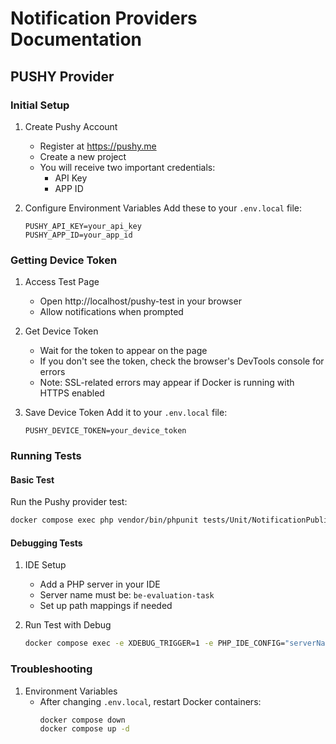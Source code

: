 # Notification Providers Documentation

## PUSHY Provider

### Initial Setup

1. Create Pushy Account
   - Register at https://pushy.me
   - Create a new project
   - You will receive two important credentials:
     - API Key
     - APP ID

2. Configure Environment Variables
   Add these to your `.env.local` file:
   ```
   PUSHY_API_KEY=your_api_key
   PUSHY_APP_ID=your_app_id
   ```

### Getting Device Token

1. Access Test Page
   - Open http://localhost/pushy-test in your browser
   - Allow notifications when prompted

2. Get Device Token
   - Wait for the token to appear on the page
   - If you don't see the token, check the browser's DevTools console for errors
   - Note: SSL-related errors may appear if Docker is running with HTTPS enabled

3. Save Device Token
   Add it to your `.env.local` file:
   ```
   PUSHY_DEVICE_TOKEN=your_device_token
   ```

### Running Tests

#### Basic Test
Run the Pushy provider test:
```bash
docker compose exec php vendor/bin/phpunit tests/Unit/NotificationPublisher/Infrastructure/Provider/Push/PushyProviderTest.php
```

#### Debugging Tests

1. IDE Setup
   - Add a PHP server in your IDE
   - Server name must be: `be-evaluation-task`
   - Set up path mappings if needed

2. Run Test with Debug
   ```bash
   docker compose exec -e XDEBUG_TRIGGER=1 -e PHP_IDE_CONFIG="serverName=be-evaluation-task" php ./vendor/bin/phpunit tests/Unit/NotificationPublisher/Infrastructure/Provider/Push/PushyProviderTest.php
   ```

### Troubleshooting

1. Environment Variables
   - After changing `.env.local`, restart Docker containers:
     ```bash
     docker compose down
     docker compose up -d
     ```
